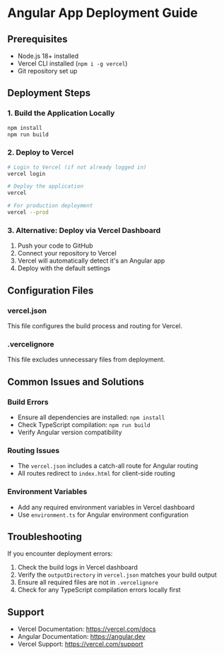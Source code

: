 # Angular App Deployment Guide

## Prerequisites

- Node.js 18+ installed
- Vercel CLI installed (`npm i -g vercel`)
- Git repository set up

## Deployment Steps

### 1. Build the Application Locally

```bash
npm install
npm run build
```

### 2. Deploy to Vercel

```bash
# Login to Vercel (if not already logged in)
vercel login

# Deploy the application
vercel

# For production deployment
vercel --prod
```

### 3. Alternative: Deploy via Vercel Dashboard

1. Push your code to GitHub
2. Connect your repository to Vercel
3. Vercel will automatically detect it's an Angular app
4. Deploy with the default settings

## Configuration Files

### vercel.json

This file configures the build process and routing for Vercel.

### .vercelignore

This file excludes unnecessary files from deployment.

## Common Issues and Solutions

### Build Errors

- Ensure all dependencies are installed: `npm install`
- Check TypeScript compilation: `npm run build`
- Verify Angular version compatibility

### Routing Issues

- The `vercel.json` includes a catch-all route for Angular routing
- All routes redirect to `index.html` for client-side routing

### Environment Variables

- Add any required environment variables in Vercel dashboard
- Use `environment.ts` for Angular environment configuration

## Troubleshooting

If you encounter deployment errors:

1. Check the build logs in Vercel dashboard
2. Verify the `outputDirectory` in `vercel.json` matches your build output
3. Ensure all required files are not in `.vercelignore`
4. Check for any TypeScript compilation errors locally first

## Support

- Vercel Documentation: https://vercel.com/docs
- Angular Documentation: https://angular.dev
- Vercel Support: https://vercel.com/support
